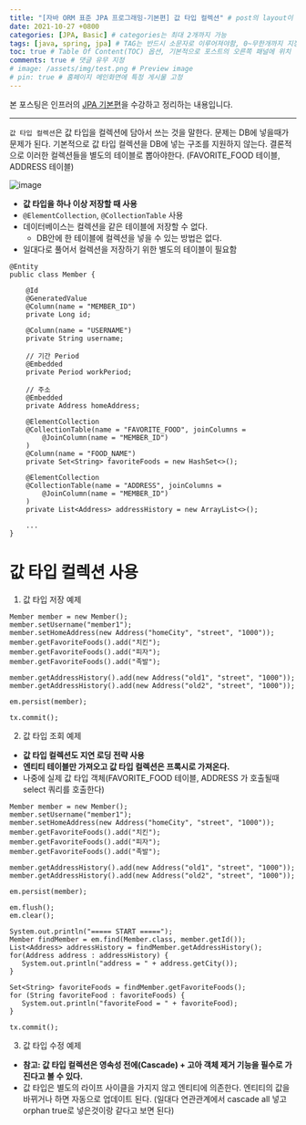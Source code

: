 ```yaml
---
title: "[자바 ORM 표준 JPA 프로그래밍-기본편] 값 타입 컬렉션" # post의 layout이 기본적으로 post로 설정되어있어서 Front Matter에 따로 layout변수를 만들어 주지 않아도 됨
date: 2021-10-27 +0800
categories: [JPA, Basic] # categories는 최대 2개까지 가능
tags: [java, spring, jpa] # TAG는 반드시 소문자로 이루어져야함, 0~무한개까지 지정 가능
toc: true # Table Of Content(TOC) 옵션, 기본적으로 포스트의 오른쪽 패널에 위치
comments: true # 댓글 유무 지정
# image: /assets/img/test.png # Preview image
# pin: true # 홈페이지 메인화면에 특정 게시물 고정
---
```


본 포스팅은 인프러의 [JPA 기본편](https://www.inflearn.com/course/ORM-JPA-Basic#)을 수강하고 정리하는 내용입니다.

<hr>

`값 타입 컬렉션`은 값 타입을 컬렉션에 담아서 쓰는 것을 말한다. 문제는 DB에 넣을때가 문제가 된다. 기본적으로 값 타입 컬렉션을 DB에 넣는 구조를 지원하지 않는다. 결론적으로 이러한 컬렉션들을 별도의 테이블로 뽑아야한다. (FAVORITE_FOOD 테이블, ADDRESS 테이블)

![image](https://user-images.githubusercontent.com/44339530/139053463-06c8bf50-bc21-4de7-830a-94cdaf35012e.png)

- <b>값 타입을 하나 이상 저장할 때 사용</b>
- `@ElementCollection`, `@CollectionTable` 사용
- 데이터베이스는 컬렉션을 같은 테이블에 저장할 수 없다.
  - DB안에 한 테이블에 컬렉션을 넣을 수 있는 방법은 없다.
- 일대다로 풀어서 컬렉션을 저장하기 위한 별도의 테이블이 필요함

~~~
@Entity
public class Member {

    @Id
    @GeneratedValue
    @Column(name = "MEMBER_ID")
    private Long id;

    @Column(name = "USERNAME")
    private String username;

    // 기간 Period
    @Embedded
    private Period workPeriod;

    // 주소
    @Embedded
    private Address homeAddress;

    @ElementCollection
    @CollectionTable(name = "FAVORITE_FOOD", joinColumns =
        @JoinColumn(name = "MEMBER_ID")
    )
    @Column(name = "FOOD_NAME")
    private Set<String> favoriteFoods = new HashSet<>();

    @ElementCollection
    @CollectionTable(name = "ADDRESS", joinColumns =
        @JoinColumn(name = "MEMBER_ID")
    )
    private List<Address> addressHistory = new ArrayList<>();

    ...
}
~~~

# 값 타입 컬렉션 사용

1) 값 타입 저장 예제

~~~
Member member = new Member();
member.setUsername("member1");
member.setHomeAddress(new Address("homeCity", "street", "1000"));
member.getFavoriteFoods().add("치킨");
member.getFavoriteFoods().add("피자");
member.getFavoriteFoods().add("족발");

member.getAddressHistory().add(new Address("old1", "street", "1000"));
member.getAddressHistory().add(new Address("old2", "street", "1000"));

em.persist(member);

tx.commit();
~~~

2) 값 타입 조회 예제
- <b>값 타입 컬렉션도 지연 로딩 전략 사용</b>
- <b>엔티티 테이블만 가져오고 값 타입 컬렉션은 프록시로 가져온다.</b>
- 나중에 실제 값 타입 객체(FAVORITE_FOOD 테이블, ADDRESS 가 호출될때 select 쿼리를 호출한다)

~~~
Member member = new Member();
member.setUsername("member1");
member.setHomeAddress(new Address("homeCity", "street", "1000"));
member.getFavoriteFoods().add("치킨");
member.getFavoriteFoods().add("피자");
member.getFavoriteFoods().add("족발");

member.getAddressHistory().add(new Address("old1", "street", "1000"));
member.getAddressHistory().add(new Address("old2", "street", "1000"));

em.persist(member);

em.flush();
em.clear();

System.out.println("===== START =====");
Member findMember = em.find(Member.class, member.getId());
List<Address> addressHistory = findMember.getAddressHistory();
for(Address address : addressHistory) {
   System.out.println("address = " + address.getCity());
}

Set<String> favoriteFoods = findMember.getFavoriteFoods();
for (String favoriteFood : favoriteFoods) {
   System.out.println("favoriteFood = " + favoriteFood);
}

tx.commit();
~~~

3) 값 타입 수정 예제


- <b>참고: 값 타입 컬렉션은 영속성 전에(Cascade) + 고아 객체 제거 기능을 필수로 가진다고 볼 수 있다.</b>
- 값 타입은 별도의 라이프 사이클을 가지지 않고 엔티티에 의존한다. 엔티티의 값을 바뀌거나 하면 자동으로 업데이트 된다. (일대다 연관관계에서 cascade all 넣고 orphan true로 넣은것이랑 같다고 보면 된다)
  
